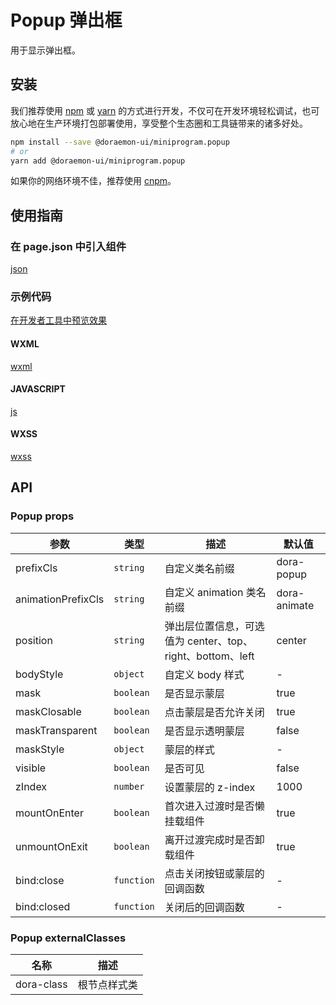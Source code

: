 # Popup 弹出框

用于显示弹出框。

## 安装

我们推荐使用 [npm](https://www.npmjs.com) 或 [yarn](https://yarnpkg.com) 的方式进行开发，不仅可在开发环境轻松调试，也可放心地在生产环境打包部署使用，享受整个生态圈和工具链带来的诸多好处。

```bash
npm install --save @doraemon-ui/miniprogram.popup
# or
yarn add @doraemon-ui/miniprogram.popup
```

如果你的网络环境不佳，推荐使用 [cnpm](https://cnpmjs.org)。

## 使用指南

### 在 page.json 中引入组件

[json](./proscenium/pages/index/index.json ':include :type=code')

### 示例代码

[在开发者工具中预览效果](https://developers.weixin.qq.com/s/ey5yRUmH7buy)

<!-- tabs:start -->

#### **WXML**

[wxml](./proscenium/pages/index/index.wxml ':include :type=code')

#### **JAVASCRIPT**

[js](./proscenium/pages/index/index.js ':include :type=code')

#### **WXSS**

[wxss](./proscenium/pages/index/index.wxss ':include :type=code')

<!-- tabs:end -->

## API

### Popup props

| 参数 | 类型 | 描述 | 默认值 |
| --- | --- | --- | --- |
| prefixCls | `string` | 自定义类名前缀 | dora-popup |
| animationPrefixCls | `string` | 自定义 animation 类名前缀 | dora-animate |
| position | `string` | 弹出层位置信息，可选值为 center、top、right、bottom、left | center |
| bodyStyle | `object` | 自定义 body 样式 | - |
| mask | `boolean` | 是否显示蒙层 | true |
| maskClosable | `boolean` | 点击蒙层是否允许关闭 | true |
| maskTransparent | `boolean` | 是否显示透明蒙层 | false |
| maskStyle | `object` | 蒙层的样式 | - |
| visible | `boolean` | 是否可见 | false |
| zIndex | `number` | 设置蒙层的 z-index | 1000 |
| mountOnEnter | `boolean` | 首次进入过渡时是否懒挂载组件 | true |
| unmountOnExit | `boolean` | 离开过渡完成时是否卸载组件 | true |
| bind:close | `function` | 点击关闭按钮或蒙层的回调函数 | - |
| bind:closed | `function` | 关闭后的回调函数 | - |

### Popup externalClasses

| 名称 | 描述 |
| --- | --- |
| dora-class | 根节点样式类 |
